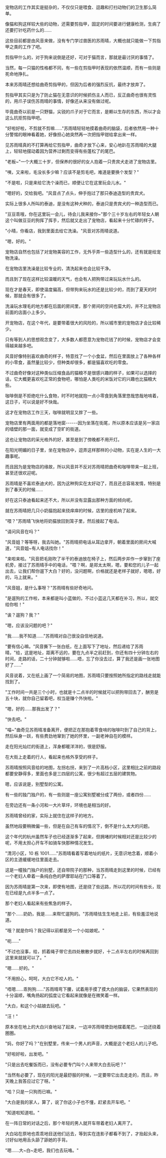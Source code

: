 <link rel="stylesheet" href="../../styles/text.css" />

宠物店的工作其实是挺杂的，不仅仅只是喂食、逗趣和打扫动物们的卫生那么简单。

像猫和狗这样较大些的动物，还需要剪指甲，固定的时间要进行健康检测，生病了还要打针吃药什么的......

这些目前都是由风音来做，没有专门学过兽医的苏雨晴，大概也就只能做一下剪指甲之类的工作了吧。

剪指甲什么的，对于狗来说倒是还好，可对于猫而言，那就是最讨厌的事情了。

当然，每一只猫的性格都不同，有一些在剪指甲时表现的依然温顺，而有一些则是死命地挣扎。

本来苏雨晴还想给曲奇剪指甲的，但因为后者的强烈反抗，最终才放弃了。

剪指甲其实只是为了防止猫在无意识的时候抓伤主人而已，反正曲奇也很有灵性的，用爪子误伤苏雨晴的事情，好像还从来没有做过呢。

毕竟曲奇以前是一只野猫，尖锐的爪子对于它而言，是赖以生存的东西，所以才会这么抗拒剪指甲吧。

"好啦好啦，不剪就不剪嘛......"苏雨晴轻轻地摸着曲奇的脑袋，后者依然用一种十分警惕的眼神看着她，好像担心她突然再一次把指甲钳给拿出来一样。

见苏雨晴真的不打算再给它剪指甲，曲奇才放下心来，安心地趴在苏雨晴的大腿上，轻轻地摆动着因为营养过剩而变得有些蓬松了的尾巴。

"老板\~"一个大概三十岁，但保养的很好的女人抱着一只贵宾犬走进了宠物店里。

"咦，又来啦，毛没长多少嘛？应该不是剪毛吧，难道是要换个发型？"

"不是啦，只是来给它洗个澡而已，顺便让它在这里玩会儿水。"

"嗯好的，交给我吧。"风音点了点头，伸手抱过了那只泰迪造型的贵宾犬。

实际上很多人所叫的泰迪，是没有这种犬种的，泰迪只是贵宾犬的一种造型而已。

"豆豆乖哦，你在这里玩一会儿，待会儿我来接你\~"那个三十岁左右的年轻女人朝这个叫做豆豆的狗挥了挥手，然后就又走出了宠物店，看起来十分忙碌的样子。

"小晴，你看店，我到里面去给它洗澡。"风音对苏雨晴说道。

"嗯，好的。"

宠物店自然也包括了对宠物美容的工作，无外乎弄一些造型什么的，还有就是给宠物洗澡。

在宠物店里洗澡是比较专业的，清洗起来也会比较干净。

而且到了现在这样比较温暖的天气，也会有人把狗带过来玩玩水什么的。

现在才是春天，即使温度偏高，但带狗来玩水的还是比较少的，而到了夏天的时候，那就会有很多了。

洗澡玩水理毛的地方都在后面的房间里，那个房间的空间也蛮大的，并不比宠物店前面的店面小上多少。

开宠物店，在这个年代，是要带着很大的风险的，所以城市里的宠物店才会比较稀少。

只有等到人的思想观念变了，大多数人都愿意为宠物花钱了的时候，宠物店才会变得越来越多吧。

风音好像特别喜欢曲奇的样子，特意找了一个小食盆，然后在里面放上了各种各样的小零食，虽然量比较少，但种类却很多，都是猫喜欢吃的零食。

不过曲奇好像对这种类似压缩食品的猫粮不是很感兴趣的样子，如果可以选择的话，它大概更喜欢吃正常的食物吧，哪怕是人类吃的米饭对它的兴趣也比猫粮大些。

咖啡倒是不拒绝吃什么食物，时不时地就抱一点小零食到角落里悠哉悠哉地啃着，这日子，可以说是好不快哉。

这才在宠物店工作三天，咖啡就明显又胖了一些。

宠物店里有两面用的都是落地窗------因为坐落在街尾，所以原本应该是另一家店的墙壁的那一面，就变成了空旷的街道。

这也让宠物店的采光格外的好，甚至是到了傍晚都不用开灯。

在阳光明媚的日子里，坐在宠物店中，逗弄这样那样的小动物，实在是人生的一大趣事呢。

而且因为是宠物店的缘故，所以风音并不反对苏雨晴把曲奇和咖啡带来一起上班，甚至还很欢迎呢。

苏雨晴是不喜欢泰迪犬的，因为这种狗实在太好动了，而且还总容易发情，特别是到了春天的时候......

好在这只泰迪看起来还不大，所以并没有显露出那种方面的倾向呢。

就在苏雨晴把几只小奶猫抱起来挠痒痒的时候，店里的座机响了起来。

"喂？"苏雨晴飞快地将奶猫放回到笼子里，然后接起了电话。

"请问风音在吗？"

"风音姐？等等呀，我去叫她。"苏雨晴把电话从耳边拿开，朝着里面的房间大喊道，"风音姐\~有人电话找你！"

"来啦来啦。"风音把毛刚吹了半干的泰迪放在椅子上，然后两步并作一步窜到了座机旁，接过了苏雨晴手中的电话，"喂？啊，是郑太太啊，嗯，要和您的儿子一起出去，让我们帮你遛下大白？好的，没问题啊，价格就还是老样子就好，嗯嗯，好的，马上就来。"

"风音姐，是什么事呀？"苏雨晴有些好奇地问。

"是遛狗的工作啦，本来都是叫小蓝做的，不过小蓝这几天都在补习，所以，就交给你啦！"

"诶？遛狗？我？"

"嗯，应该没问题的吧？"

"我......我不知道......"苏雨晴对自己很没自信地说道。

"要有信心嘛。"风音撕下一张白纸，在上面写下了地址，然后递给了苏雨晴，"给，这是地址，距离不远的，要在九点半之前赶到，你还有四十分钟左右的时间，走路的话，二十分钟就够啦......唔，忘了你没去过，算了我还是画一张地图好了......"

风音说着，又在纸上画了一个简易的地图，苏雨晴只要按照她所指定的路线走就能找到了。

"工作时间一共是三个小时，也就是十二点半的时候就可以把狗带回去了，酬劳是五十块，就你自己留着吧，权当是赚个外快啦。"

"嗯，好的......那我出发了？"

"快去吧。"

"喵\~"曲奇见苏雨晴准备离开，便把正在那抱着零食啃的咖啡叼到了自己的背上，然后纵身一跃，有些费劲地窜到了她的怀里，一副老神自在的模样。

走在阳光灿烂的街道上，浑身都暖洋洋的，很是舒服。

在大街上走着的行人，看起来也格外享受的样子。

苏雨晴按照风音给的地图，左拐右拐，来到了一片高档小区，这里相比之前的路段都要安静得多，里面也多是三四层的公寓，很少有超过五层的建筑物。

嗯，应该说是，别墅型的公寓。

有一些的独门独户的，有一些则是一座公寓别墅被分成了两份，或者四份......

在旁边还有一条小河和一大片草坪，环境也是相当的好。

苏雨晴曾经的家，实际上就住在这样子的地方。

虽然地段要稍微偏一些，但是在自己有车的情况下，倒不是什么太大的问题。

这个年代的杭州虽然车子也已经逐渐多了起来，但拥堵的时候相对还是比较少的呢，不用太担心开车不如骑车快那种情况发生。

"清河小区，10 栋 1001......"苏雨晴看着写着地址的纸片，无意识地念着，顺着小区的主道缓缓地往里面走去。

这是一幢独门独户的别墅，还自带院子的那种，当苏雨晴走到这里的时候，已经有一个老妇人牵着一条纯白色的萨摩耶站在门口等着了。

因为苏雨晴是第一次来，即使有地图，还是绕了些远路，所以花的时间有些长，现在已经是九点半多一点了。

那个老妇人看起来有些焦急的样子。

"那个......奶奶，我是......来帮忙遛狗的。"苏雨晴怯生生地走上前，有些羞涩地说道。

"哦？就是你吗？我记得以前都是另一个小姑娘呢。"

"呃......"

"不过也没事，给，抓着绳子带它去四处散散步就好，十二点半左右的时候再回到这里来就就可以了。"

"嗯......好的。"

"不用担心，呵呵，大白它不咬人的。"

"唔嗯......乖狗狗......"苏雨晴弯下腰，试着用手摸了摸大白的脑袋，它果然表现的十分温顺，嘴角扬起的弧度让它看起来就像是在微笑着一样。

"大白，和这个小姑娘去玩吧。"

"汪！"

原本坐在地上的大白兴奋地站了起来，一边冲苏雨晴使劲地摆着尾巴，一边还绕着圈圈。

"妈，你好了吗？"在别墅里，传来一个男人的声音，大概是这个老妇人的儿子吧。

"好啦好啦，出发吧。"

"只是出去吃餐饭而已，没有必要专门叫个人来带大白去玩吧？"

"当然有必要了，现在的阳光是最舒服的时候，一定要带它出去走走的，而且，昨天晚上我答应过它了呀。"

"哈？只是一只狗而已嘛。"

"大白是我的家人，算了，说了你这小子也不懂，赶紧去开车吧。"

"知道啦知道啦。"

在一阵日常的对话之后，那个年轻的男人就开车带着老妇人离开了。

大白站在原地也乖乖地目送他们远去，等到实在连影子都看不到了，才抬起头来，讨好似地用舌头舔了舔她的手背。

"嗯......大\~白\~走吧，我们也去玩咯。"

